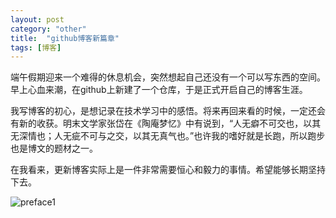 ```yaml
---
layout: post
category: "other"
title:  "github博客新篇章"
tags: [博客]
---
```


  端午假期迎来一个难得的休息机会，突然想起自己还没有一个可以写东西的空间。早上心血来潮，在github上新建了一个仓库，于是正式开启自己的博客生涯。  
    
  我写博客的初心，是想记录在技术学习中的感悟。将来再回来看的时候，一定还会有新的收获。明末文学家张岱在《陶庵梦忆》中有说到，“人无癖不可交也，以其无深情也；人无疵不可与之交，以其无真气也。”也许我的嗜好就是长跑，所以跑步也是博文的题材之一。
    
  在我看来，更新博客实际上是一件非常需要恒心和毅力的事情。希望能够长期坚持下去。    

![preface1](https://github.com/wuukee/wuukee.github.io/images/preface1.jpg)
